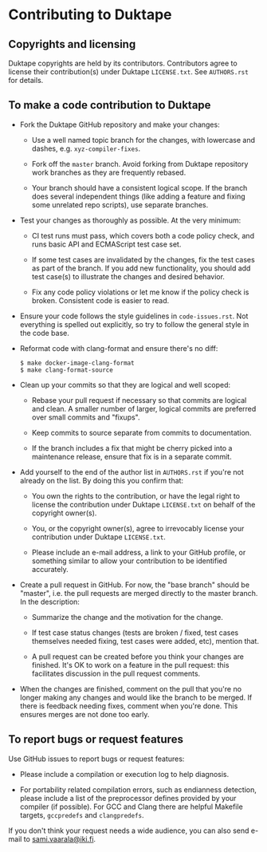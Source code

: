 Contributing to Duktape
=======================

Copyrights and licensing
------------------------

Duktape copyrights are held by its contributors.  Contributors agree to
license their contribution(s) under Duktape `LICENSE.txt`.  See `AUTHORS.rst`
for details.

To make a code contribution to Duktape
--------------------------------------

* Fork the Duktape GitHub repository and make your changes:

  - Use a well named topic branch for the changes, with lowercase and dashes,
    e.g. `xyz-compiler-fixes`.

  - Fork off the `master` branch.  Avoid forking from Duktape repository work
    branches as they are frequently rebased.

  - Your branch should have a consistent logical scope.  If the branch does
    several independent things (like adding a feature and fixing some unrelated
    repo scripts), use separate branches.

* Test your changes as thoroughly as possible.  At the very minimum:

  - CI test runs must pass, which covers both a code policy check, and
    runs basic API and ECMAScript test case set.

  - If some test cases are invalidated by the changes, fix the test cases as
    part of the branch.  If you add new functionality, you should add test
    case(s) to illustrate the changes and desired behavior.

  - Fix any code policy violations or let me know if the policy check is
    broken.  Consistent code is easier to read.

* Ensure your code follows the style guidelines in `code-issues.rst`.
  Not everything is spelled out explicitly, so try to follow the general
  style in the code base.

* Reformat code with clang-format and ensure there's no diff:

  ```
  $ make docker-image-clang-format
  $ make clang-format-source
  ```

* Clean up your commits so that they are logical and well scoped:

  - Rebase your pull request if necessary so that commits are logical and
    clean.  A smaller number of larger, logical commits are preferred over
    small commits and "fixups".

  - Keep commits to source separate from commits to documentation.

  - If the branch includes a fix that might be cherry picked into a
    maintenance release, ensure that fix is in a separate commit.

* Add yourself to the end of the author list in `AUTHORS.rst` if you're
  not already on the list.  By doing this you confirm that:

  - You own the rights to the contribution, or have the legal right to
    license the contribution under Duktape `LICENSE.txt` on behalf of
    the copyright owner(s).

  - You, or the copyright owner(s), agree to irrevocably license your
    contribution under Duktape `LICENSE.txt`.

  - Please include an e-mail address, a link to your GitHub profile, or
    something similar to allow your contribution to be identified accurately.

* Create a pull request in GitHub.  For now, the "base branch" should be
  "master", i.e. the pull requests are merged directly to the master branch.
  In the description:

  - Summarize the change and the motivation for the change.

  - If test case status changes (tests are broken / fixed, test cases
    themselves needed fixing, test cases were added, etc), mention that.

  - A pull request can be created before you think your changes are finished.
    It's OK to work on a feature in the pull request: this facilitates
    discussion in the pull request comments.

* When the changes are finished, comment on the pull that you're no longer
  making any changes and would like the branch to be merged.  If there is
  feedback needing fixes, comment when you're done.  This ensures merges
  are not done too early.

To report bugs or request features
----------------------------------

Use GitHub issues to report bugs or request features:

* Please include a compilation or execution log to help diagnosis.

* For portability related compilation errors, such as endianness detection,
  please include a list of the preprocessor defines provided by your compiler
  (if possible).  For GCC and Clang there are helpful Makefile targets,
  `gccpredefs` and `clangpredefs`.

If you don't think your request needs a wide audience, you can also
send e-mail to <sami.vaarala@iki.fi>.
